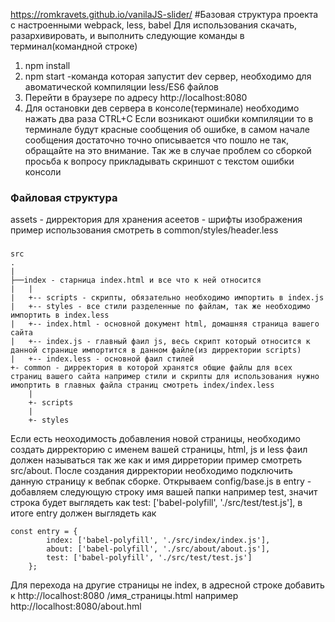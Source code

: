 https://romkravets.github.io/vanilaJS-slider/
#Базовая структура проекта с настроенными webpack, less, babel
Для использования скачать, разархивировать, и выполнить следующие команды в терминал(командной строке)
1. npm install
2. npm start -команда которая запустит dev сервер, необходимо для авоматической компиляции less/ES6 файлов
3. Перейти в браузере по адресу http://localhost:8080
4. Для остановки дев сервера в консоле(терминале) необходимо нажать два раза CTRL+C
Если возникают ошибки компиляции то в терминале будут красные
сообщения об ошибке, в самом начале сообщения достаточно
точно описывается что пошло не так, обращайте на это внимание. Так же в случае проблем со сборкой просьба к вопросу прикладывать скриншот с текстом ошибки консоли

### Файловая структура

assets - дирректория для хранения асеетов - шрифты изображения пример использования смотреть в common/styles/header.less
###
``` 
src
.
|
├──index - старница index.html и все что к ней относится
|   |
|   +-- scripts - скрипты, обязательно необходимо импортить в index.js  
|   +-- styles - все стили разделенные по файлам, так же необходимо импортить в index.less
|   +-- index.html - основной документ html, домашняя страница вашего сайта
|   +-- index.js - главный фаил js, весь скрипт который относится к данной странице импортится в данном файле(из дирректории scripts)
|   +-- index.less - основной фаил стилей
+- common - дирректория в которой хранятся общие файлы для всех страниц вашего сайта например стили и скрипты для использования нужно имопртить в главных файла страниц смотреть index/index.less
    |
    +- scripts
    |
    +- styles     
```
Если есть неоходимость добавления новой страницы, необходимо создать дирректорию с именем вашей страницы, html, js и less фаил должен называться так же как и имя дирретории пример смотреть src/about. После создания дирректории необходимо подключить данную страницу к вебпак сборке. Открываем config/base.js в entry - добавляем следующую строку имя вашей папки например test, значит строка будет выглядеть как test: ['babel-polyfill', './src/test/test.js'], в итоге entry должен выглядеть как
```
сonst entry = {
        index: ['babel-polyfill', './src/index/index.js'],
        about: ['babel-polyfill', './src/about/about.js'],
        test: ['babel-polyfill', './src/test/test.js']
    };
```

Для перехода на другие страницы не index, в адресной строке добавить к http://localhost:8080 /имя_страницы.html например http://localhost:8080/about.hml
